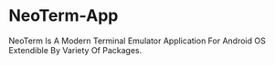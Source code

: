 # NeoTerm-App
NeoTerm Is A Modern Terminal Emulator Application For Android OS Extendible By Variety Of Packages.
